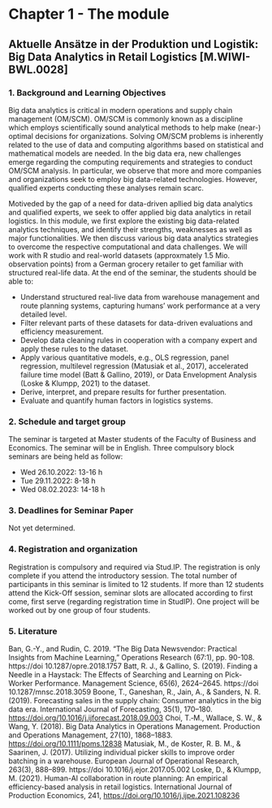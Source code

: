 # Chapter 1 - The module
## Aktuelle Ansätze in der Produktion und Logistik: Big Data Analytics in Retail Logistics [M.WIWI-BWL.0028]

### 1. Background and Learning Objectives

Big data analytics is critical in modern operations and supply chain management (OM/SCM). OM/SCM is commonly known as a discipline which employs scientifically sound analytical methods to help make (near-) optimal decisions for organizations. Solving OM/SCM problems is inherently related to the use of data and computing algorithms based on statistical and mathematical models are needed. In the big data era, new challenges emerge regarding the computing requirements and strategies to conduct OM/SCM analysis. In particular, we observe that more and more companies and organizations seek to employ big data-related technologies. However, qualified experts conducting these analyses remain scarc.

Motiveded by the gap of a need for data-driven apllied big data analytics and qualified experts, we seek to offer applied big data analytics in retail logistics. In this module, we first explore the existing big data-related analytics techniques, and identify their strengths, weaknesses as well as major functionalities. We then discuss various big data analytics strategies to overcome the respective computational and data challenges. We will work with R studio and real-world datasets (approxmately 1.5 Mio. observation points) from a German grocery retailer to get familiar with structured real-life data. At the end of the seminar, the students should be able to:

- Understand structured real-live data from warehouse management and route planning systems, capturing humans’ work performance at a very detailed level.
- Filter relevant parts of these datasets for data-driven evaluations and efficiency measurement.
- Develop data cleaning rules in cooperation with a company expert and apply these rules to the dataset.
- Apply various quantitative models, e.g., OLS regression, panel regression, multilevel regression (Matusiak et al., 2017), accelerated failure time model (Batt & Gallino, 2019), or Data Envelopment Analysis (Loske & Klumpp, 2021) to the dataset.
- Derive, interpret, and prepare results for further presentation.
- Evaluate and quantify human factors in logistics systems.

### 2. Schedule and target group
The seminar is targeted at Master students of the Faculty of Business and Economics. The seminar will be in English. Three compulsory block seminars are being held as follow:
- Wed 26.10.2022: 13-16 h
- Tue 29.11.2022: 8-18 h
- Wed 08.02.2023: 14-18 h

### 3. Deadlines for Seminar Paper
Not yet determined.

### 4. Registration and organization
Registration is compulsory and required via Stud.IP. The registration is only complete if you attend the introductory session. The total number of participants in this seminar is limited to 12 students. If more than 12 students attend the Kick-Off session, seminar slots are allocated according to first come, first serve (regarding registration time in StudIP). One project will be worked out by one group of four students.

### 5. Literature
Ban, G.-Y., and Rudin, C. 2019. “The Big Data Newsvendor: Practical Insights from Machine Learning,” Operations Research (67:1), pp. 90-108. https://doi 10.1287/opre.2018.1757
Batt, R. J., & Gallino, S. (2019). Finding a Needle in a Haystack: The Effects of Searching and Learning on Pick-Worker Performance. Management Science, 65(6), 2624–2645.  https://doi 10.1287/mnsc.2018.3059
Boone, T., Ganeshan, R., Jain, A., & Sanders, N. R. (2019). Forecasting sales in the supply chain: Consumer analytics in the big data era. International Journal of Forecasting, 35(1), 170–180. https://doi.org/10.1016/j.ijforecast.2018.09.003
Choi, T.‑M., Wallace, S. W., & Wang, Y. (2018). Big Data Analytics in Operations Management. Production and Operations Management, 27(10), 1868–1883. https://doi.org/10.1111/poms.12838
Matusiak, M., de Koster, R. B. M., & Saarinen, J. (2017). Utilizing individual picker skills to improve order batching in a warehouse. European Journal of Operational Research, 263(3), 888–899.  https://doi 10.1016/j.ejor.2017.05.002
Loske, D., & Klumpp, M. (2021). Human-AI collaboration in route planning: An empirical efficiency-based analysis in retail logistics. International Journal of Production Economics, 241, https://doi.org/10.1016/j.ijpe.2021.108236
